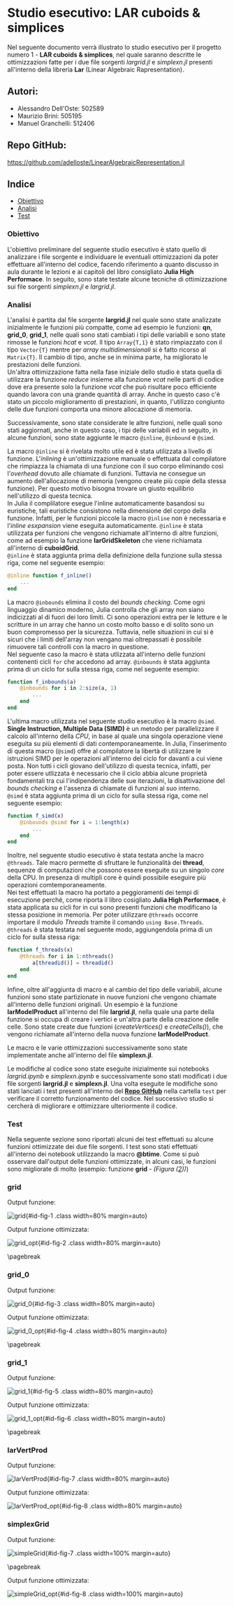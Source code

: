 # Studio esecutivo: LAR cuboids & simplices
Nel seguente documento verrà illustrato lo studio esecutivo per il progetto numero 1 - **LAR cuboids & simplices**, nel quale saranno descritte le ottimizzazioni fatte per i due file sorgenti *largrid.jl* e *simplexn.jl* presenti all'interno della libreria **Lar** (Linear Algebraic Rapresentation). 

## Autori: 
* Alessandro Dell'Oste: 502589
* Maurizio Brini: 505195
* Manuel Granchelli: 512406

## Repo GitHub: 
https://github.com/adelloste/LinearAlgebraicRepresentation.jl

## Indice
* [Obiettivo](#obiettivo)
* [Analisi](#analisi)
* [Test](#test)

### Obiettivo 
L'obiettivo preliminare del seguente studio esecutivo è stato quello di analizzare i file sorgente e individuare le eventuali ottimizzazioni da poter effettuare all'interno del codice, facendo riferimento a quanto discusso in aula durante le lezioni e ai capitoli del libro consigliato **Julia High Performace**. In seguito, sono state testate alcune tecniche di ottimizzazione sui file sorgenti *simplexn.jl* e *largrid.jl*.

### Analisi
L'analisi è partita dal file sorgente **largrid.jl** nel quale sono state analizzate inizialmente le funzioni più compatte, come ad esempio le funzioni: **qn**, **grid_0**, **grid_1**, nelle quali sono stati cambiati i tipi delle variabili e sono state rimosse le funzioni *hcat* e *vcat*. Il tipo `Array{T,1}` è stato rimpiazzato con il tipo `Vector{T}` mentre per *array multidimensionali* si è fatto ricorso al `Matrix{T}`. Il cambio di tipo, anche se in minima parte, ha migliorato le prestazioni delle funzioni.  
Un'altra ottimizzazione fatta nella fase iniziale dello studio è stata quella di utilizzare la funzione *reduce* insieme alla funzione *vcat* nelle parti di codice dove era presente solo la funzione *vcat* che può risultare poco efficiente quando lavora con una grande quantità di array. Anche in questo caso c'è stato un piccolo miglioramento di prestazioni, in quanto, l'utilizzo congiunto delle due funzioni comporta una minore allocazione di memoria.

Successivamente, sono state considerate le altre funzioni, nelle quali sono stati aggiornati, anche in questo caso, i tipi delle variabili ed in seguito, in alcune funzioni, sono state aggiunte le macro `@inline`, `@inbound` e `@simd`.

La macro `@inline` si è rivelata molto utile ed è stata utilizzata a livello di funzione. L'*inlining* è un'ottimizzazione manuale o effettuata dal compilatore che rimpiazza la chiamata di una funzione con il suo corpo eliminando così l'*overhead* dovuto alle chiamate di funzioni. Tuttavia ne consegue un aumento dell'allocazione di memoria (vengono create più copie della stessa funzione). Per questo motivo bisogna trovare un giusto equilibrio nell'utilizzo di questa tecnica.  
In Julia il complilatore esegue l'inline automaticamente basandosi su euristiche, tali euristiche consistono nella dimensione del corpo della funzione. Infatti, per le funzioni piccole la macro `@inline` non è necessaria e l'*inline esxpansion* viene eseguita automaticamente. `@inline` è stata utilizzata per funzioni che vengono richiamate all'interno di altre funzioni, come ad esempio la funzione **larGridSkeleton** che viene richiamata all'interno di **cuboidGrid**.   
`@inline` è stata aggiunta prima della definizione della funzione sulla stessa riga, come nel seguente esempio:
```julia
@inline function f_inline()
    ...
end
```

La macro `@inbounds` elimina il costo del *bounds checking*. Come ogni linguaggio dinamico moderno, Julia controlla che gli array non siano indicizzati al di fuori dei loro limiti. Ci sono operazioni extra per le letture e le scritture in un array che hanno un costo molto basso e di solito sono un buon compromesso per la sicurezza. Tuttavia, nelle situazioni in cui si è sicuri che i limiti dell'array non vengano mai oltrepassati è possibile rimuovere tali controlli con la macro in questione.   
Nel seguente caso la macro è stata utlizzata all'interno delle funzioni contenenti cicli `for` che accedono ad array.
`@inbounds` è stata aggiunta prima di un ciclo for sulla stessa riga, come nel seguente esempio:
```julia
function f_inbounds(a)
    @inbounds for i in 2:size(a, 1)
        ...
    end
end
```

L'ultima macro utilizzata nel seguente studio esecutivo è la macro `@simd`. **Single Instruction, Multiple Data (SIMD)** è un metodo per parallelizzare il calcolo all'interno della *CPU*, in base al quale una singola operazione viene eseguita su più elementi di dati contemporaneamente. In Julia, l'inserimento di questa macro (`@simd`) offre al compilatore la libertà di utilizzare le istruzioni SIMD per le operazioni all'interno del ciclo for davanti a cui viene posta. Non tutti i cicli giovano dell'utilizzo di questa tecnica, infatti, per poter essere utlizzata è necessario che il ciclo abbia alcune proprietà fondamentali tra cui l'indipendenza delle sue iterazioni, la disattivazione del *bounds checking* e l'assenza di chiamate di funzioni al suo interno.  
`@simd` è stata aggiunta prima di un ciclo for sulla stessa riga, come nel seguente esempio:


```julia
function f_simd(x)
    @inbounds @simd for i = 1:length(x)
        ...
    end
end
```

Inoltre, nel seguente studio esecutivo è stata testata anche la macro `@threads`. Tale macro permette di sfruttare le funzionalità dei **thread**, sequenze di computazioni che possono essere eseguite su un singolo *core* della CPU. In presenza di multipli core è quindi possibile eseguire più operazioni comtemporaneamente.  
Nei test effettuati la macro ha portato a peggioramenti dei tempi di esecuzione perché, come riporta il libro cosigliato **Julia High Performace**, è stata applicata su cicli for in cui sono presenti funzioni che modificano la stessa posizione in memoria. Per poter utilizzare `@threads` occorre importare il modulo *Threads* tramite il comando `using Base.Threads`.  
`@threads` è stata testata nel seguente modo, aggiungendola prima di un ciclo for sulla stessa riga:
```julia
function f_threads(x)
    @threads for i in 1:nthreads()
        a[threadid()] = threadid()
    end
end
```

Infine, oltre all'aggiunta di macro e al cambio del tipo delle variabili, alcune funzioni sono state partizionate in nuove funzioni che vengono chiamate all'interno delle funzioni originali. Un esempio è la funzione **larModelProduct** all'interno del file **largrid.jl**, nella quale una parte della funzione si occupa di creare i vertici e un'altra parte della creazione delle celle. Sono state create due funzioni (*createVertices()* e *createCells()*), che vengono richiamate all'interno della nuova funzione **larModelProduct**.

Le macro e le varie ottimizzazioni successivamente sono state implementate anche all'interno del file **simplexn.jl**.

Le modifiche al codice sono state eseguite inizialmente sui notebooks *largrid.ipynb* e *simplexn.ipynb* e successivamente sono stati modificati i due file sorgenti **largrid.jl** e **simplexn.jl**. Una volta eseguite le modifiche sono stati lanciati i test presenti all'interno del **[Repo GitHub](https://github.com/adelloste/LinearAlgebraicRepresentation.jl)** nella cartella `test` per verificare il corretto funzionamento del codice. Nel successivo studio si cercherà di migliorare e ottimizzare ulteriormente il codice.

### Test
Nella seguente sezione sono riportati alcuni dei test effettuati su alcune funzioni ottimizzate dei due file sorgenti. I test sono stati effettuati all'interno dei notebook utilizzando la macro **@btime**. Come si può osservare dall'output delle funzioni ottimizzate, in alcuni casi, le funzioni sono migliorate di molto (esempio: funzione **grid** - *(Figura ([2](#id-fig-2)))*)

### **grid**

Output funzione:

![grid](../assets/images/report2/grid.png){#id-fig-1 .class width=80% margin=auto}


Output funzione ottimizzata:

![grid_opt](../assets/images/report2/grid_opt.png){#id-fig-2 .class width=80% margin=auto}

\pagebreak

### **grid_0**

Output funzione:

![grid_0](../assets/images/report2/grid_0.png){#id-fig-3 .class width=80% margin=auto}


Output funzione ottimizzata:

![grid_0_opt](../assets/images/report2/grid_0_opt.png){#id-fig-4 .class width=80% margin=auto}

\pagebreak

### **grid_1**

Output funzione:

![grid_1](../assets/images/report2/grid_1.png){#id-fig-5 .class width=80% margin=auto}


Output funzione ottimizzata:

![grid_1_opt](../assets/images/report2/grid_1_opt.png){#id-fig-6 .class width=80% margin=auto}

\pagebreak

### **larVertProd**

Output funzione:

![larVertProd](../assets/images/report2/larVertProd.png){#id-fig-7 .class width=80% margin=auto}


Output funzione ottimizzata:

![larVertProd_opt](../assets/images/report2/larVertProd_opt.png){#id-fig-8 .class width=80% margin=auto}


### **simplexGrid**

Output funzione:

![simpleGrid](../assets/images/report2/simpleGrid.png){#id-fig-7 .class width=100% margin=auto}

\pagebreak

Output funzione ottimizzata:

![simpleGrid_opt](../assets/images/report2/simpleGrid_opt.png){#id-fig-8 .class width=100% margin=auto}
